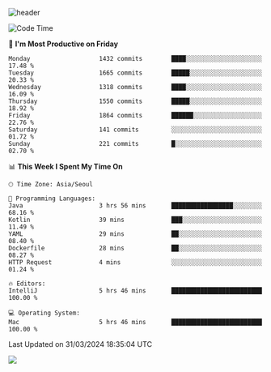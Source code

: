 ![header](https://capsule-render.vercel.app/api?type=Egg&color=timeAuto&height=300&section=header&text=PoPo&fontSize=90&animation=fadeIn)

  <!--START_SECTION:waka-->
![Code Time](http://img.shields.io/badge/Code%20Time-1%2C546%20hrs%2054%20mins-blue)

📅 **I'm Most Productive on Friday** 

```text
Monday                   1432 commits        ████░░░░░░░░░░░░░░░░░░░░░   17.48 % 
Tuesday                  1665 commits        █████░░░░░░░░░░░░░░░░░░░░   20.33 % 
Wednesday                1318 commits        ████░░░░░░░░░░░░░░░░░░░░░   16.09 % 
Thursday                 1550 commits        █████░░░░░░░░░░░░░░░░░░░░   18.92 % 
Friday                   1864 commits        ██████░░░░░░░░░░░░░░░░░░░   22.76 % 
Saturday                 141 commits         ░░░░░░░░░░░░░░░░░░░░░░░░░   01.72 % 
Sunday                   221 commits         █░░░░░░░░░░░░░░░░░░░░░░░░   02.70 % 
```


📊 **This Week I Spent My Time On** 

```text
🕑︎ Time Zone: Asia/Seoul

💬 Programming Languages: 
Java                     3 hrs 56 mins       █████████████████░░░░░░░░   68.16 % 
Kotlin                   39 mins             ███░░░░░░░░░░░░░░░░░░░░░░   11.49 % 
YAML                     29 mins             ██░░░░░░░░░░░░░░░░░░░░░░░   08.40 % 
Dockerfile               28 mins             ██░░░░░░░░░░░░░░░░░░░░░░░   08.27 % 
HTTP Request             4 mins              ░░░░░░░░░░░░░░░░░░░░░░░░░   01.24 % 

🔥 Editors: 
IntelliJ                 5 hrs 46 mins       █████████████████████████   100.00 % 

💻 Operating System: 
Mac                      5 hrs 46 mins       █████████████████████████   100.00 % 
```


 Last Updated on 31/03/2024 18:35:04 UTC
<!--END_SECTION:waka-->



<img src="https://capsule-render.vercel.app/api?type=Egg&color=timeAuto&height=300&section=footer&text=PoPo&fontSize=90&animation=fadeIn&reversal=true" />
